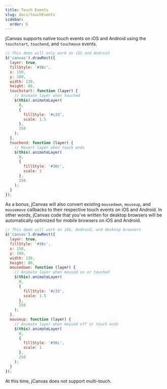 ```yaml
---
title: Touch Events
slug: docs/touchEvents
sidebar:
  order: 6
---
```


jCanvas supports native touch events on iOS and Android using the `touchstart`, `touchend`, and `touchmove` events.

```js
// This demo will only work on iOS and Android
$('canvas').drawRect({
  layer: true,
  fillStyle: '#36c',
  x: 150,
  y: 100,
  width: 120,
  height: 80,
  touchstart: function (layer) {
    // Animate layer when touched
    $(this).animateLayer(
      0,
      {
        fillStyle: '#c33',
        scale: 1.5
      },
      250
    );
  },
  touchend: function (layer) {
    // Revert layer when touch ends
    $(this).animateLayer(
      0,
      {
        fillStyle: '#36c',
        scale: 1
      },
      250
    );
  }
});
```

As a bonus, jCanvas will also convert existing `mousedown`, `mouseup`, and `mousemove` callbacks to their respective touch events on iOS and Android. In other words, jCanvas code that you've written for desktop browsers will be automatically optimized for mobile browsers on iOS and Android.

```js
// This demo will work on iOS, Android, and desktop browsers
$('canvas').drawRect({
  layer: true,
  fillStyle: '#36c',
  x: 150,
  y: 100,
  width: 120,
  height: 80,
  mousedown: function (layer) {
    // Animate layer when moused on or touched
    $(this).animateLayer(
      0,
      {
        fillStyle: '#c33',
        scale: 1.5
      },
      250
    );
  },
  mouseup: function (layer) {
    // Animate layer when moused off or touch ends
    $(this).animateLayer(
      0,
      {
        fillStyle: '#36c',
        scale: 1
      },
      250
    );
  }
});
```

At this time, jCanvas does not support multi-touch.

